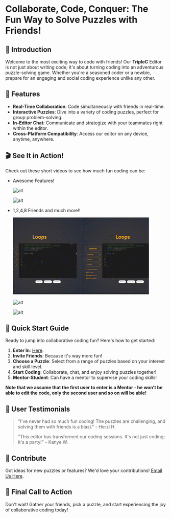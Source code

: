 # Collaborate, Code, Conquer: The Fun Way to Solve Puzzles with Friends!

## 🌟 Introduction
Welcome to the most exciting way to code with friends! Our **TripleC** Editor is not just about writing code; it's about turning coding into an adventurous puzzle-solving game. Whether you're a seasoned coder or a newbie, prepare for an engaging and social coding experience unlike any other.

## 🎉 Features
- **Real-Time Collaboration**: Code simultaneously with friends in real-time.
- **Interactive Puzzles**: Dive into a variety of coding puzzles, perfect for group problem-solving.
- **In-Editor Chat**: Communicate and strategize with your teammates right within the editor.
- **Cross-Platform Compatibility**: Access our editor on any device, anytime, anywhere.

## 🎬 See It in Action!
Check out these short videos to see how much fun coding can be:
- Awesome Features!
 
  ![alt](https://github.com/orenpa/collaborative-editor/blob/main/assets/gifs/features.gif)
  
  ![alt](https://github.com/orenpa/collaborative-editor/blob/main/assets/gifs/sucessfail.gif)


  
- 1,2,4,8 Friends and much more!!
  
  ![alt](https://github.com/orenpa/collaborative-editor/blob/main/assets/gifs/2clients.gif)
  
  ![alt](https://github.com/orenpa/collaborative-editor/blob/main/assets/gifs/4clients.gif)
  
  ![alt](https://github.com/orenpa/collaborative-editor/blob/main/assets/gifs/8clients.gif)



## 🚀 Quick Start Guide
Ready to jump into collaborative coding fun? Here's how to get started:
1. **Enter In**: [Here](https://collaborative-editor-z1mo.onrender.com).
2. **Invite Friends**: Because it's way more fun!
3. **Choose a Puzzle**: Select from a range of puzzles based on your interest and skill level.
4. **Start Coding**: Collaborate, chat, and enjoy solving puzzles together!
5. **Mentor-Student**: Can have a mentor to supervise your coding skills!

**Note that we assume that the first user to enter is a Mentor - he won't be able to edit the code, only the second user and so on will be able!**

## 💬 User Testimonials
> "I've never had so much fun coding! The puzzles are challenging, and solving them with friends is a blast." - Herzi H.
>
> "This editor has transformed our coding sessions. It's not just coding; it's a party!" - Kanye W.

## 🤝 Contribute
Got ideas for new puzzles or features? We'd love your contributions!  [Email Us Here](mailto:orpaemail@gmail.com).


## 📢 Final Call to Action
Don't wait! Gather your friends, pick a puzzle, and start experiencing the joy of collaborative coding today!
